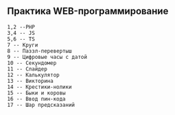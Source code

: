 Практика WEB-программирование
--
	1,2 --PHP
	3,4 -- JS
	5,6 -- TS
	7 -- Круги
	8 -- Паззл-перевертыш
	9 -- Цифровые часы с датой
	10 -- Секундомер
	11 -- Слайдер
	12 -- Калькулятор
	13 -- Викторина
	14 -- Крестики-нолики
	15 -- Быки и коровы
	16 -- Ввод пин-кода
	17 -- Шар предсказаний
